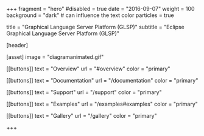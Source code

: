 +++
fragment = "hero"
#disabled = true
date = "2016-09-07"
weight = 100
background = "dark" # can influence the text color
particles = true

title = "Graphical Language Server Platform (GLSP)"
subtitle = "Eclipse Graphical Language Server Platform (GLSP)"

[header]


[asset]
  image = "diagramanimated.gif"

[[buttons]]
  text = "Overview"
  url = "#overview"
  color = "primary"

[[buttons]]
  text = "Documentation"
  url = "/documentation"
  color = "primary"

[[buttons]]
  text = "Support"
  url = "/support"
  color = "primary"

[[buttons]]
  text = "Examples"
  url = "/examples#examples"
  color = "primary"

[[buttons]]
  text = "Gallery"
  url = "/gallery"
  color = "primary"

+++
